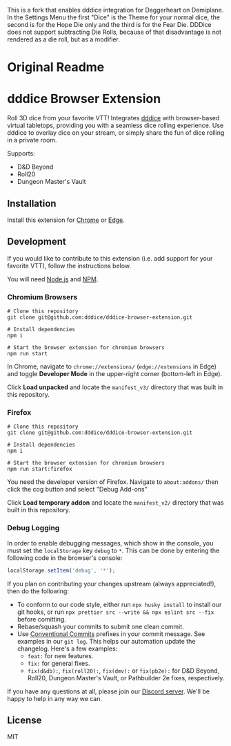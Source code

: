 This is a fork that enables dddice integration for Daggerheart on Demiplane.
In the Settings Menu the first "Dice" is the Theme for your normal dice, the second is for the Hope Die only and the third is for the Fear Die.
DDDice does not support subtracting Die Rolls, because of that disadvantage is not rendered as a die roll, but as a modifier.

# Original Readme

# dddice Browser Extension

Roll 3D dice from your favorite VTT! Integrates [dddice](https://dddice.com) with browser-based virtual tabletops,
providing you with a seamless dice rolling experience. Use dddice to overlay dice on your stream, or simply share the fun
of dice rolling in a private room.

Supports:

* D&D Beyond
* Roll20
* Dungeon Master's Vault


## Installation

Install this extension for [Chrome](https://chrome.google.com/webstore/detail/dddice/npmficphbhbhebhjfekjopgkpojjcfem) or
[Edge](https://microsoftedge.microsoft.com/addons/detail/dddice/lphfbgpflpoenhfbffkmpjpepmcpcnnj).

## Development

If you would like to contribute to this extension (i.e. add support for your favorite VTT), follow the instructions
below.

You will need [Node.js](https://nodejs.org/en/) and [NPM](https://www.npmjs.com/).

### Chromium Browsers
``` shell
# Clone this repository
git clone git@github.com:dddice/dddice-browser-extension.git

# Install dependencies
npm i

# Start the browser extension for chromium browsers
npm run start
```

In Chrome, navigate to `chrome://extensions/` (`edge://extensions` in Edge) and toggle **Developer Mode** in the
upper-right corner (bottom-left in Edge).

Click **Load unpacked** and locate the `manifest_v3/` directory that was built in this repository.

### Firefox
``` shell
# Clone this repository
git clone git@github.com:dddice/dddice-browser-extension.git

# Install dependencies
npm i

# Start the browser extension for chromium browsers
npm run start:firefox
```

You need the developer version of Firefox. Navigate to `about:addons/` then click the cog button
and select "Debug Add-ons"

Click **Load temporary addon** and locate the `manifest_v2/` directory that was built in this repository.

### Debug Logging
In order to enable debugging messages, which show in the console, you must set the `localStorage` key `debug` to `*`. This
can be done by entering the following code in the browser's console:

```javascript
localStorage.setItem('debug', '*');
```

If you plan on contributing your changes upstream (always appreciated!), then do the following:

* To conform to our code style, either run `npx husky install` to install our git hooks, or run
  `npx prettier src --write && npx eslint src --fix` before comitting.
* Rebase/squash your commits to submit one clean commit.
* Use [Conventional Commits](https://www.conventionalcommits.org/en/v1.0.0/) prefixes in your commit message. See
  examples in our `git log`. This helps our automation update the changelog. Here's a few examples:
  * `feat:` for new features.
  * `fix:` for general fixes.
  * `fix(d&db):`, `fix(roll20):`, `fix(dmv):` or `fix(pb2e):` for D&D Beyond, Roll20, Dungeon Master's Vault, or
     Pathbuilder 2e fixes, respectively.

If you have any questions at all, please join our [Discord server](https://discord.gg/VzHq5TfAr6). We'll be happy to help
in any way we can.

## License

MIT
